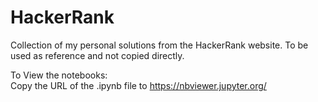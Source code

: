 # HackerRank
Collection of my personal solutions from the HackerRank website. To be used as reference and not copied directly.

To View the notebooks:<br>
Copy the URL of the .ipynb file to https://nbviewer.jupyter.org/
